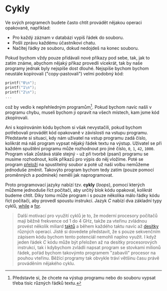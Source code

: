 # Cykly
Ve svých programech budete často chtít provádět nějakou operaci opakovaně, například:
- Pro každý záznam v databázi vypiš řádek do souboru.
- Pošli zprávu každému účastníkovi chatu.
- Načítej řádky ze souboru, dokud nedojdeš na konec souboru.

Pokud bychom vždy pouze přidávali nové příkazy pod sebe, tak, jak to zatím známe, abychom nějaký příkaz
provedli vícekrát, tak by naše programy jednak byly nejspíše dost dlouhé. Nejspíše bychom bychom
neustále kopírovali ("copy-pastovali") velmi podobný kód:
```c
printf("0\n");
printf("1\n");
printf("2\n");
...
```
což by vedlo k nepřehledným programům[^1]. Pokud bychom navíc našli v programu chybu, museli bychom ji
opravit na všech místech, kam jsme kód zkopírovali.

[^1]: Představte si, že chcete na výstup programu nebo do souboru vypsat třeba tisíc různých řádků textu.

Ani s kopírováním kódu bychom si však nevystačili, pokud bychom potřebovali provádět kód opakovaně
v závislosti na vstupu programu. Představte si situaci, kdy nám uživatel na vstup programu zadá číslo,
kolikrát má náš program vypsat nějaký řádek textu na výstup. Uživatel se při každém spuštění programu
může rozhodnout pro jiné číslo, `0`, `1`, `42`, `1000`. Program však zůstává stále stejný - už při
tvorbě (psaní) programu se musíme rozhodnout, kolik příkazů pro výpis do něj vložíme. Poté se program
[přeloží](../../prostredi/preklad_programu.md) na spustitelný soubor a poté už naši volbu nemůžeme
jednoduše změnit. Takovýto program bychom tedy zatím (pouze pomocí proměnných a podmínek) neměli jak
naprogramovat. 

Proto programovací jazyky nabízí tzv. **cykly** (*loops*), pomocí kterých můžeme jednoduše říct
počítači, aby určitý blok kódu opakoval, kolikrát budeme chtít. Díky tomu může program i s pouze
několika málo řádky kódu říct počítači, aby provedl spoustu instrukcí. Jazyk *C* nabízí dva základní
typy cyklů, [while](while.md) a [for](for.md).

> Další motivací pro využití cyklů je to, že moderní procesory počítačů mají běžně frekvence od
> 1 do 4 GHz, takže za vteřinu zvládnou provést několik miliard
> [taktů](https://cs.wikipedia.org/wiki/Hodinov%C3%BD_sign%C3%A1l) a během každého taktu navíc až
> [desítky](https://cs.wikipedia.org/wiki/Superskal%C3%A1rn%C3%AD_architektura) různých operací.
> Jistě si dovedete představit, že s pouze sekvenčním zápisem kódu bychom tento potenciál nemohli
> naplno využít. I když jeden řádek *C* kódu může být přeložen až na desítky procesorových instrukcí,
> tak i kdybychom zvládli napsat program se stovkami milionů řádek, pořád bychom takovýmto programem
> "zabavili" procesor na pouhou vteřinu. Běžící programy tak obvykle tráví většinu času právě
> prováděním nějakého cyklu.

